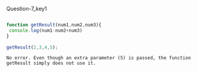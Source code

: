 Question-7_key1


```javascript

function getResult(num1,num2,num3){
 console.log(num1-num2+num3)
}
 
getResult(2,3,4,5);
```

```solution
No error. Even though an extra parameter (5) is passed, the function getResult simply does not use it.	
```